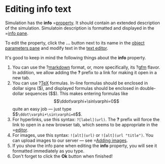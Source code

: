 # Editing info text

Simulation has the **info** =[property](/doc#page/editor-usage-simprop). It should contain an extended description of the simulation.
Simulatoin description is formatted and displayed in the =[info pane](/doc#page/editorpane-info).

To edit the property, click the **...** button next to its name in the [object parameters pane](/doc#page/editorpane-prop) and modify text in the [text editor](/doc#page/editorpane-text).

It's good to keep in mind the following things about the **info** property.
1. You can use the ?[markdown](http://daringfireball.net/projects/markdown/) format, or, more specifically,
   its ?[gfm](https://help.github.com/articles/github-flavored-markdown) flavor. In addition, we allow adding the **?** prefix to a link
   for making it open in a new tab.
2. You can use ?[TeX](http://tug.org/) formulas. In-line formulas should be enclosed in dollar signs (\$), and
   displayed formulas should be enclosed in double-dollar sequences (\$\$). This makes entering formulas like $$\ddot\varphi+\sin\varphi=0$$ quite an easy job &mdash;
   just type<br/> \$\$```\ddot\varphi+\sin\varphi=0```\$\$.
3. For hyperlinks, use this syntax: ```?[label](url)```. The **?** prefix will force the link to open in a new browser tab, which seems to be appropriate in the =[editor](/editor).
4. For images, use this syntax: ```![alt](url)``` or ```![alt](url "title")```. You can upload images to our server &mdash; see =[Adding images](/doc#page/editor-usage-images).
5. If you show the info pane when editing the **info** property, you will see it formatted immediately as you type.
6. Don't forget to click the **Ok** button when finished!
